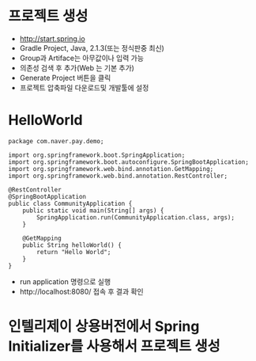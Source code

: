 # 프로젝트 생성
- http://start.spring.io
- Gradle Project, Java, 2.1.3(또는 정식판중 최신)
- Group과 Artiface는 아무값이나 입력 가능
- 의존성 검색 후 추가(Web 는 기본 추가)
- Generate Project 버튼을 클릭
- 프로젝트 압축파일 다운로드및 개발툴에 설정

# HelloWorld

```
package com.naver.pay.demo;

import org.springframework.boot.SpringApplication;
import org.springframework.boot.autoconfigure.SpringBootApplication;
import org.springframework.web.bind.annotation.GetMapping;
import org.springframework.web.bind.annotation.RestController;

@RestController
@SpringBootApplication
public class CommunityApplication {
    public static void main(String[] args) {
        SpringApplication.run(CommunityApplication.class, args);
    }

    @GetMapping
    public String helloWorld() {
        return "Hello World";
    }
}
```

- run application 명령으로 실행
- http://localhost:8080/ 접속 후 결과 확인

# 인텔리제이 상용버전에서 Spring Initializer를 사용해서 프로젝트 생성
